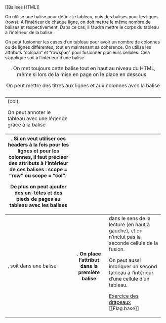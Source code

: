 [[Balises HTML]]

On utilise une balise <table> pour définir le tableau, puis des balises <tr> pour les lignes (rows). A l’intérieur de chaque ligne, on doit mettre le même nombre de balises <td> (col). 

On peut annoter le tableau avec une légende grâce à la balise <caption>. On met toujours cette balise tout en haut au niveau du HTML, même si lors de la mise en page on le place en dessous. 

On peut mettre des titres aux lignes et aux colonnes avec la balise <th>. Si on veut utiliser ces headers à la fois pour les lignes et pour les colonnes, il faut préciser des attributs à l’intérieur de ces balises : scope = “row” ou scope = “col”. 

De plus on peut ajouter des en-têtes et des pieds de pages au tableau avec les balises <thead> et <tfoot> respectivement. Dans ce cas, il faudra mettre le corps du tableau a l’intérieur de la balise <tbody>. 

On peut fusionner les cases d’un tableau pour avoir un nombre de colonnes ou de lignes différentes, tout en maintenant sa cohérence. On utilise les attributs “colspan” et “rowspan” pour fusionner plusieurs cellules. Cela s’applique soit à l’intérieur d’une balise <td>, soit dans une balise <th>. On place l’attribut dans la première balise <td> dans le sens de la lecture (en haut à gauche), et on n’inclut pas la seconde cellule de la fusion. 

On peut aussi imbriquer un second tableau a l’intérieur d’une cellule d’un tableau. 

[Exercice des drapeaux](https://www.formation.maxys.fr/cours/html/ressources/)
[[Flag.base]]
